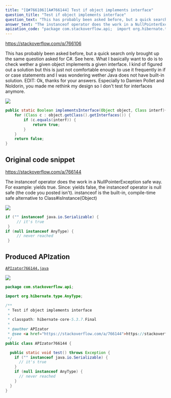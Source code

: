 ```yaml
---
title: "[Q#766106][A#766144] Test if object implements interface"
question_title: "Test if object implements interface"
question_text: "This has probably been asked before, but a quick search only brought up the same question asked for C#. See here. What I basically want to do is to check wether a given object implements a given interface. I kind of figured out a solution but this is just not comfortable enough to use it frequently in if or case statements and I was wondering wether Java does not have built-in solution. EDIT: Ok, thanks for your answers. Especially to Damien Pollet and Noldorin, you made me rethink my design so I don't test for interfaces anymore."
answer_text: "The instanceof operator does the work in a NullPointerException safe way. For example: yields true. Since: yields false, the instanceof operator is null safe (the code you posted isn't). instanceof is the built-in, compile-time safe alternative to Class#isInstance(Object)"
apization_code: "package com.stackoverflow.api;  import org.hibernate.type.AnyType;  /**  * Test if object implements interface  *  * classpath: hibernate-core-5.3.7.Final  *  * @author APIzator  * @see <a href=\"https://stackoverflow.com/a/766144\">https://stackoverflow.com/a/766144</a>  */ public class APIzator766144 {    public static void test() throws Exception {     if (\"\" instanceof java.io.Serializable) {       // it's true     }     if (null instanceof AnyType) {       // never reached     }   } }"
---
```


https://stackoverflow.com/q/766106

This has probably been asked before, but a quick search only brought up the same question asked for C#. See here.
What I basically want to do is to check wether a given object implements a given interface.
I kind of figured out a solution but this is just not comfortable enough to use it frequently in if or case statements and I was wondering wether Java does not have built-in solution.
EDIT: Ok, thanks for your answers. Especially to Damien Pollet and Noldorin, you made me rethink my design so I don&#x27;t test for interfaces anymore.


<div class="code-logo"><img src="/stackoverflow.png" /></div>

```java
public static Boolean implementsInterface(Object object, Class interf){
    for (Class c : object.getClass().getInterfaces()) {
        if (c.equals(interf)) {
            return true;
        }
    }
    return false;
}
```


## Original code snippet

https://stackoverflow.com/a/766144

The instanceof operator does the work in a NullPointerException safe way. For example:
yields true. Since:
yields false, the instanceof operator is null safe (the code you posted isn&#x27;t).
instanceof is the built-in, compile-time safe alternative to Class#isInstance(Object)

<div class="code-logo"><img src="/stackoverflow.png" /></div>

```java
if ("" instanceof java.io.Serializable) {
     // it's true
 }
if (null instanceof AnyType) {
     // never reached
 }
```

## Produced APIzation

[`APIzator766144.java`](https://github.com/pasqualesalza/apization-temp/raw/main/data/search/APIzator766144.java)

<div class="code-logo"><img src="/apizator.png" /></div>

```java
package com.stackoverflow.api;

import org.hibernate.type.AnyType;

/**
 * Test if object implements interface
 *
 * classpath: hibernate-core-5.3.7.Final
 *
 * @author APIzator
 * @see <a href="https://stackoverflow.com/a/766144">https://stackoverflow.com/a/766144</a>
 */
public class APIzator766144 {

  public static void test() throws Exception {
    if ("" instanceof java.io.Serializable) {
      // it's true
    }
    if (null instanceof AnyType) {
      // never reached
    }
  }
}

```